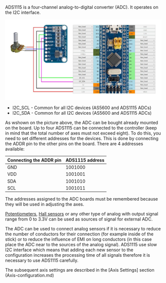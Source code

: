 ADS1115 is a four-channel analog-to-digital converter (ADC). It operates on the I2C interface.

![](../images/A1.5.jpg)

* I2C_SCL - Common for all I2C devices (AS5600 and ADS1115 ADCs)
* I2C_SDA - Common for all I2C devices (AS5600 and ADS1115 ADCs)

As wshown on the picture above, the ADC can be bought already mounted on the board. Up to four ADS1115 can be connected to the controller (keep in mind that the total number of axes must not exceed eight). To do this, you need to set different addresses for the devices. This is done by connecting the ADDR pin to the other pins on the board. There are 4 addresses available:



| Connecting the ADDR pin | ADS1115 address |
| ----------------------- | --------------- |
| GND                     | 1001000         |
| VDD                     | 1001001         |
| SDA                     | 1001010         |
| SCL                     | 1001011         |



The addresses assigned to the ADC boards must be remembered because they will be used in adjusting the axes.

[Potentiometers](Potentiometer-connection.md), [Hall sensors](Hall-sensors-connection.md) or any other type of analog with output signal range from 0 to 3.3V can be used as sources of signal for external ADC.

The ADC can be used to connect analog sensors if it is necessary to reduce the number of conductors for their connection (for example inside of the stick) or to reduce the influence of EMI on long conductors (in this case place the ADC near to the sources of the analog signal). ADS1115 use slow I2C interface which means that adding each new sensor to the configuration increases the processing time of all signals therefore it is necessary to use ADS1115 carefully.

The subsequent axis settings are described in the [Axis Settings] section (Axis-configuration.md)